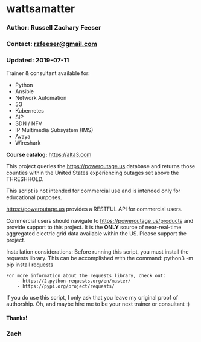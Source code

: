 # wattsamatter
### Author: Russell Zachary Feeser
### Contact: rzfeeser@gmail.com
### Updated: 2019-07-11

Trainer & consultant available for:
- Python
- Ansible
- Network Automation
- 5G
- Kubernetes
- SIP
- SDN / NFV
- IP Multimedia Subsystem (IMS)
- Avaya
- Wireshark

**Course catalog:** https://alta3.com

This project queries the https://poweroutage.us database and returns those counties within the United States
experiencing outages set above the THRESHHOLD.

This script is not intended for commercial use and is intended only for educational purposes.

https://poweroutage.us provides a RESTFUL API for commercial users.

Commercial users should navigate to https://poweroutage.us/products and provide support to this project. It is the
**ONLY** source of near-real-time aggregated electric grid data available within the US. Please support the project.

Installation considerations:
    Before running this script, you must install the requests library. This can be accomplished with the command:
        python3 -m pip install requests

    For more information about the requests library, check out:
        - https://2.python-requests.org/en/master/
        - https://pypi.org/project/requests/


If you do use this script, I only ask that you leave my original proof of authorship. Oh, and maybe hire me to be your
next trainer or consultant :)

#### Thanks!
### Zach
